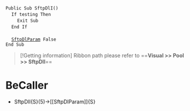 &nbsp;  &nbsp;  &nbsp;  &nbsp;  
`Public Sub SftpDlI()`  
&nbsp;&nbsp;&nbsp;&nbsp;`If testing Then`  
&nbsp;&nbsp;&nbsp;&nbsp;&nbsp;&nbsp;&nbsp;&nbsp;`Exit Sub`  
&nbsp;&nbsp;&nbsp;&nbsp;`End If`  
&nbsp;  &nbsp;  &nbsp;  &nbsp;  
&nbsp;&nbsp;&nbsp;&nbsp;[`SftpDlParam`](SftpDlParam)` False`  
`End Sub`  


> [!Getting information]
> Ribbon path please refer to ==**Visual >> Pool >> SftpDlI**==


# BeCaller
- SftpDlI{S}(5)->[[SftpDlParam]]{S}


